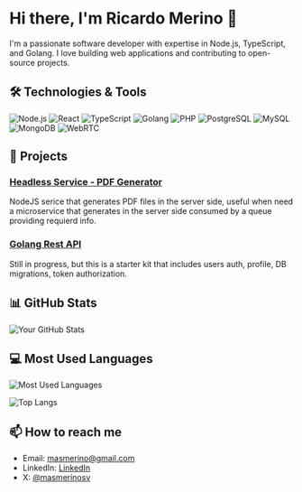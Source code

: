   # Hi there, I'm Ricardo Merino 👋

I'm a passionate software developer with expertise in Node.js, TypeScript, and Golang. I love building web applications and contributing to open-source projects.

## 🛠️ Technologies & Tools

![Node.js](https://img.shields.io/badge/-Node.js-333333?style=flat&logo=node.js)
![React](https://img.shields.io/badge/-React-333333?style=flat&logo=react)
![TypeScript](https://img.shields.io/badge/-TypeScript-333333?style=flat&logo=typescript)
![Golang](https://img.shields.io/badge/-Golang-333333?style=flat&logo=go)
![PHP](https://img.shields.io/badge/-PHP-333333?style=flat&logo=php)
![PostgreSQL](https://img.shields.io/badge/-PostgreSQL-333333?style=flat&logo=postgresql)
![MySQL](https://img.shields.io/badge/-MySQL-333333?style=flat&logo=mysql)
![MongoDB](https://img.shields.io/badge/-MongoDB-333333?style=flat&logo=mongodb)
![WebRTC](https://img.shields.io/badge/-WebRTC-333333?style=flat&logo=webrtc)

## 🚀 Projects

### [Headless Service - PDF Generator](https://github.com/masmerino13/pdf-generator)
NodeJS serice that generates PDF files in the server side, useful when need a microservice that generates in the server side consumed by a queue providing requierd info.

### [Golang Rest API](https://github.com/masmerino13/golang-rest-api)
Still in progress, but this is a starter kit that includes users auth, profile, DB migrations, token authorization.

## 📊 GitHub Stats

![Your GitHub Stats](https://github-readme-stats.vercel.app/api?username=masmerino13&show_icons=true&count_private=true&include_all_commits=true)

## 💻 Most Used Languages

![Most Used Languages](https://github-readme-stats.vercel.app/api/top-langs/?username=masmerino13&layout=compact)

![Top Langs](https://github-readme-stats.vercel.app/api/top-langs/?username=masmerino13&langs_count=10)

## 📫 How to reach me

- Email: [masmerino@gmail.com](mailto:masmerino@gmail.com)
- LinkedIn: [LinkedIn](https://www.linkedin.com/in/ricardomerino/)
- X: [@masmerinosv](https://x.com/masmerinosv)
